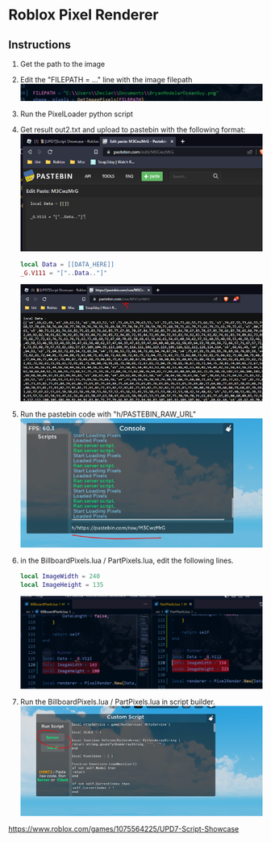 # Roblox Pixel Renderer

## Instructions

1. Get the path to the image

2. Edit the "FILEPATH = ..." line with the image filepath
![](docs/SAMPLE_FILEPATH.PNG)

3. Run the PixelLoader python script

4. Get result out2.txt and upload to pastebin with the following format:
	![](docs/SAMPLEEdit.PNG)
	```lua
	local Data = [[DATA_HERE]]
	_G.V111 = "["..Data.."]"
	```
	![](docs/SAMPLERAW.PNG)

5. Run the pastebin code with "h/PASTEBIN_RAW_URL"
	![](docs/SampleLoadPastebin.PNG)

6. in the BillboardPixels.lua / PartPixels.lua, edit the following lines.
	```lua
	local ImageWidth = 240
	local ImageHeight = 135
	```
	![](docs/Sample_EditImageSizes.PNG)

7. Run  the BillboardPixels.lua / PartPixels.lua in script builder.
	![](docs/SampleRunServer.PNG)

https://www.roblox.com/games/1075564225/UPD7-Script-Showcase